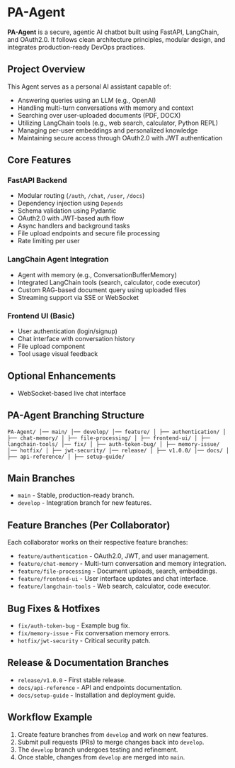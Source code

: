# PA-Agent

**PA-Agent** is a secure, agentic AI chatbot built using FastAPI, LangChain, and OAuth2.0. It follows clean architecture principles, modular design, and integrates production-ready DevOps practices.

## Project Overview

This Agent serves as a personal AI assistant capable of:
- Answering queries using an LLM (e.g., OpenAI)
- Handling multi-turn conversations with memory and context
- Searching over user-uploaded documents (PDF, DOCX)
- Utilizing LangChain tools (e.g., web search, calculator, Python REPL)
- Managing per-user embeddings and personalized knowledge
- Maintaining secure access through OAuth2.0 with JWT authentication

## Core Features

### FastAPI Backend
- Modular routing (`/auth`, `/chat`, `/user`, `/docs`)
- Dependency injection using `Depends`
- Schema validation using Pydantic
- OAuth2.0 with JWT-based auth flow
- Async handlers and background tasks
- File upload endpoints and secure file processing
- Rate limiting per user

### LangChain Agent Integration
- Agent with memory (e.g., ConversationBufferMemory)
- Integrated LangChain tools (search, calculator, code executor)
- Custom RAG-based document query using uploaded files
- Streaming support via SSE or WebSocket

### Frontend UI (Basic)
- User authentication (login/signup)
- Chat interface with conversation history
- File upload component
- Tool usage visual feedback

## Optional Enhancements
- WebSocket-based live chat interface

## PA-Agent Branching Structure

``` PA-Agent/ │── main/ │── develop/ │── feature/ │ ├── authentication/ │ ├── chat-memory/ │ ├── file-processing/ │ ├── frontend-ui/ │ ├── langchain-tools/ │── fix/ │ ├── auth-token-bug/ │ ├── memory-issue/ │── hotfix/ │ ├── jwt-security/ │── release/ │ ├── v1.0.0/ │── docs/ │ ├── api-reference/ │ ├── setup-guide/ ``` 

## Main Branches
- `main` - Stable, production-ready branch.
- `develop` - Integration branch for new features.

## Feature Branches (Per Collaborator)
Each collaborator works on their respective feature branches:
- `feature/authentication` - OAuth2.0, JWT, and user management.
- `feature/chat-memory` - Multi-turn conversation and memory integration.
- `feature/file-processing` - Document uploads, search, embeddings.
- `feature/frontend-ui` - User interface updates and chat interface.
- `feature/langchain-tools` - Web search, calculator, code executor.

## Bug Fixes & Hotfixes
- `fix/auth-token-bug` - Example bug fix.
- `fix/memory-issue` - Fix conversation memory errors.
- `hotfix/jwt-security` - Critical security patch.

## Release & Documentation Branches
- `release/v1.0.0` - First stable release.
- `docs/api-reference` - API and endpoints documentation.
- `docs/setup-guide` - Installation and deployment guide.

## Workflow Example
1. Create feature branches from `develop` and work on new features.
2. Submit pull requests (PRs) to merge changes back into `develop`.
3. The `develop` branch undergoes testing and refinement.
4. Once stable, changes from `develop` are merged into `main`.



